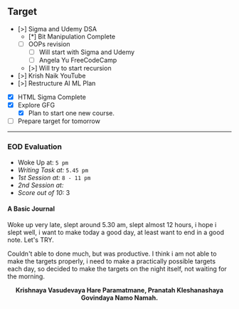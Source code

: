 ## Target
- [>]  Sigma and Udemy DSA
	- [*] Bit Manipulation Complete
	- [ ] OOPs revision
		- [ ] Will start with Sigma and Udemy
		- [ ] Angela Yu FreeCodeCamp
	- [>] Will try to start recursion
- [>] Krish Naik YouTube
- [>] Restructure AI ML Plan
- [x] HTML Sigma Complete
- [x] Explore GFG
	- [x] Plan to start one new course.
- [ ] Prepare target for tomorrow

---
### EOD Evaluation
- Woke Up at: `5 pm`
- *Writing Task at:* `5.45 pm`
- *1st Session at:* `8 - 11 pm`
- *2nd Session at:* 
- *Score out of 10:*  3

#### A Basic Journal
Woke up very late, slept around 5.30 am, slept almost 12 hours, i hope i slept well, i want to make today a good day, at least want to end in a good note. Let's TRY.

Couldn't able to done much, but was productive. I think i am not able to make the targets properly, i need to make a practically possible targets each day, so decided to make the targets on the night itself, not waiting for the morning.


<center><b>Krishnaya Vasudevaya Hare Paramatmane, Pranatah Kleshanashaya Govindaya Namo Namah.</b></center>